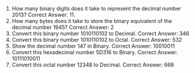 1) How many binary digits does it take to represent the decimal number 2013?
Correct Answer: 11.
2) How many bytes does it take to store the binary equivalent of the decimal number 1945?
Correct Answer: 2
3) Convert this binary number 1010110102 to Decimal.
Correct Answer: 346
4) Convert this binary number 1010110102 to Octal.
Correct Answer: 532
5) Show the decimal number 147 in Binary.
Correct Answer: 10010011
6) Convert this hexadecimal number 5D316 to Binary.
Correct Answer: 10111010011
7) Convert this octal number 12348 to Decimal.
Correct Answer: 668